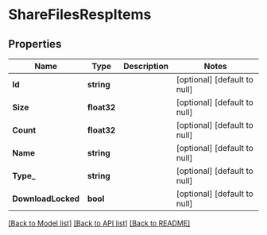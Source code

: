 # ShareFilesRespItems

## Properties
Name | Type | Description | Notes
------------ | ------------- | ------------- | -------------
**Id** | **string** |  | [optional] [default to null]
**Size** | **float32** |  | [optional] [default to null]
**Count** | **float32** |  | [optional] [default to null]
**Name** | **string** |  | [optional] [default to null]
**Type_** | **string** |  | [optional] [default to null]
**DownloadLocked** | **bool** |  | [optional] [default to null]

[[Back to Model list]](../README.md#documentation-for-models) [[Back to API list]](../README.md#documentation-for-api-endpoints) [[Back to README]](../README.md)


